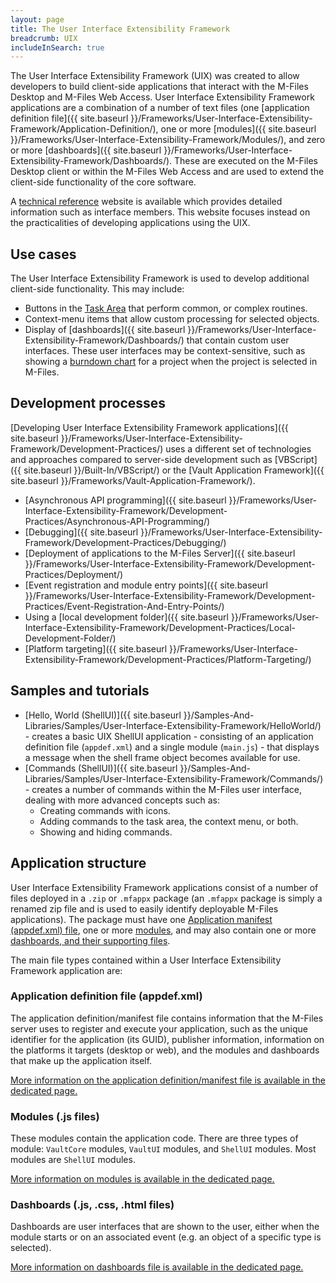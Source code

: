 ```yaml
---
layout: page
title: The User Interface Extensibility Framework
breadcrumb: UIX
includeInSearch: true
---
```


The User Interface Extensibility Framework (UIX) was created to allow developers to build client-side applications that interact with the M-Files Desktop and M-Files Web Access.  User Interface Extensibility Framework applications are a combination of a number of text files (one [application definition file]({{ site.baseurl }}/Frameworks/User-Interface-Extensibility-Framework/Application-Definition/), one or more [modules]({{ site.baseurl }}/Frameworks/User-Interface-Extensibility-Framework/Modules/), and zero or more [dashboards]({{ site.baseurl }}/Frameworks/User-Interface-Extensibility-Framework/Dashboards/).  These are executed on the M-Files Desktop client or within the M-Files Web Access and are used to extend the client-side functionality of the core software.

<p class="note">A <a href="https://www.m-files.com/UI_Extensibility_Framework/">technical reference</a> website is available which provides detailed information such as interface members.  This website focuses instead on the practicalities of developing applications using the UIX.</p>

## Use cases

The User Interface Extensibility Framework is used to develop additional client-side functionality.  This may include:

* Buttons in the [Task Area](http://www.m-files.com/user-guide/latest/eng/#using_the_m-files_client.html) that perform common, or complex routines.
* Context-menu items that allow custom processing for selected objects.
* Display of [dashboards]({{ site.baseurl }}/Frameworks/User-Interface-Extensibility-Framework/Dashboards/) that contain custom user interfaces.  These user interfaces may be context-sensitive, such as showing a [burndown chart](https://en.wikipedia.org/wiki/Burn_down_chart) for a project when the project is selected in M-Files.

## Development processes

[Developing User Interface Extensibility Framework applications]({{ site.baseurl }}/Frameworks/User-Interface-Extensibility-Framework/Development-Practices/) uses a different set of technologies and approaches compared to server-side development such as [VBScript]({{ site.baseurl }}/Built-In/VBScript/) or the [Vault Application Framework]({{ site.baseurl }}/Frameworks/Vault-Application-Framework/).

* [Asynchronous API programming]({{ site.baseurl }}/Frameworks/User-Interface-Extensibility-Framework/Development-Practices/Asynchronous-API-Programming/)
* [Debugging]({{ site.baseurl }}/Frameworks/User-Interface-Extensibility-Framework/Development-Practices/Debugging/)
* [Deployment of applications to the M-Files Server]({{ site.baseurl }}/Frameworks/User-Interface-Extensibility-Framework/Development-Practices/Deployment/)
* [Event registration and module entry points]({{ site.baseurl }}/Frameworks/User-Interface-Extensibility-Framework/Development-Practices/Event-Registration-And-Entry-Points/)
* Using a [local development folder]({{ site.baseurl }}/Frameworks/User-Interface-Extensibility-Framework/Development-Practices/Local-Development-Folder/)
* [Platform targeting]({{ site.baseurl }}/Frameworks/User-Interface-Extensibility-Framework/Development-Practices/Platform-Targeting/)

## Samples and tutorials

* [Hello, World (ShellUI)]({{ site.baseurl }}/Samples-And-Libraries/Samples/User-Interface-Extensibility-Framework/HelloWorld/) - creates a basic UIX ShellUI application - consisting of an application definition file (`appdef.xml`) and a single module (`main.js`) - that displays a message when the shell frame object becomes available for use.
* [Commands (ShellUI)]({{ site.baseurl }}/Samples-And-Libraries/Samples/User-Interface-Extensibility-Framework/Commands/) - creates a number of commands within the M-Files user interface, dealing with more advanced concepts such as:
	* Creating commands with icons.
	* Adding commands to the task area, the context menu, or both.
	* Showing and hiding commands.

## Application structure

User Interface Extensibility Framework applications consist of a number of files deployed in a `.zip` or `.mfappx` package (an `.mfappx` package is simply a renamed zip file and is used to easily identify deployable M-Files applications).  The package must have one [Application manifest (appdef.xml) file](#application-definition-file-appdefxml), one or more [modules](#modules-js-files), and may also contain one or more [dashboards, and their supporting files](#dashboards-js-css-html-files).

The main file types contained within a User Interface Extensibility Framework application are:

### Application definition file (appdef.xml)

The application definition/manifest file contains information that the M-Files server uses to register and execute your application, such as the unique identifier for the application (its GUID), publisher information, information on the platforms it targets (desktop or web), and the modules and dashboards that make up the application itself.

<p class="note"><a href="{{ site.baseurl }}/Frameworks/User-Interface-Extensibility-Framework/Application-Definition/">More information on the application definition/manifest file is available in the dedicated page.</a></p>

### Modules (.js files)

These modules contain the application code.  There are three types of module: `VaultCore` modules, `VaultUI` modules, and `ShellUI` modules.  Most modules are `ShellUI` modules.  

<p class="note"><a href="{{ site.baseurl }}/Frameworks/User-Interface-Extensibility-Framework/Modules/">More information on modules is available in the dedicated page.</a></p>

### Dashboards (.js, .css, .html files)

Dashboards are user interfaces that are shown to the user, either when the module starts or on an associated event (e.g. an object of a specific type is selected).

<p class="note"><a href="{{ site.baseurl }}/Frameworks/User-Interface-Extensibility-Framework/Dashboards/">More information on dashboards file is available in the dedicated page.</a></p>
